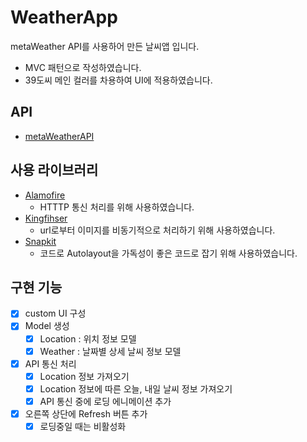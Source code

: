 # WeatherApp
metaWeather API를 사용하어 만든 날씨앱 입니다.

- MVC 패턴으로 작성하였습니다.
- 39도씨 메인 컬러를 차용하여 UI에 적용하였습니다.

## API
- [metaWeatherAPI](https://www.metaweather.com/api/)

## 사용 라이브러리
- [Alamofire](https://github.com/Alamofire/Alamofire)
  -  HTTTP 통신 처리를 위해 사용하였습니다.
- [Kingfihser](https://github.com/onevcat/Kingfisher)
  - url로부터 이미지를 비동기적으로 처리하기 위해 사용하였습니다.
- [Snapkit](https://github.com/SnapKit/SnapKit)
  - 코드로 Autolayout을 가독성이 좋은 코드로 잡기 위해 사용하였습니다.

## 구현 기능
- [x] custom UI 구성
- [x] Model 생성
  - [x] Location : 위치 정보 모델
  - [x] Weather : 날짜별 상세 날씨 정보 모델
- [x] API 통신 처리
  - [x] Location 정보 가져오기
  - [x] Location 정보에 따른 오늘, 내일 날씨 정보 가져오기
  - [x] API 통신 중에 로딩 에니메이션 추가
- [x] 오른쪽 상단에 Refresh 버튼 추가
  - [x] 로딩중일 때는 비활성화
